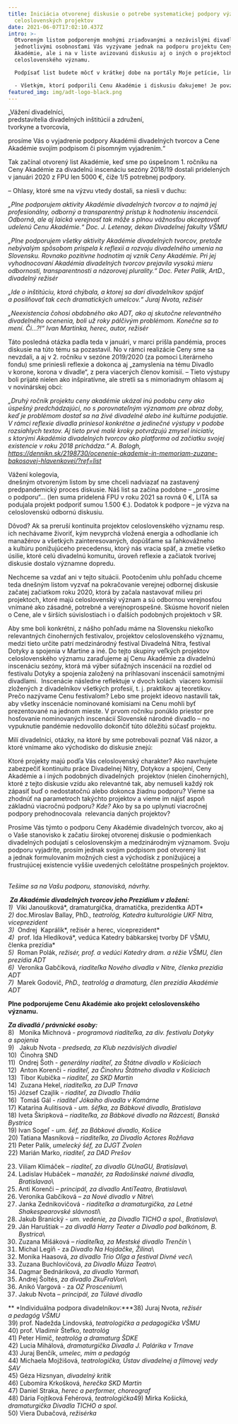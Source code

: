```yaml
---
title: Iniciácia otvorenej diskusie o potrebe systematickej podpory významných
  celoslovenských projektov
date: 2021-06-07T17:02:10.437Z
intro: >-
  Otvoreným listom podporeným mnohými zriaďovanými a nezávislými divadlami i
  jednotlivými osobnosťami Vás vyzývame jednak na podporu projektu Ceny
  Akadémie, ale i na v liste avizovanú diskusiu aj o iných o projektoch
  celoslovenského významu.

  Podpísať list budete môcť v krátkej dobe na portály Moje petície, link prinesieme na našom FB. Do diskusie sa dá momentálne zapojiť zaslaním príspevku mailom na akademia@adt-theatre.sk, tieto uverejníme TU na www.adt-theatre.sk. V krátkom čase však  otvoríme i iné možnosti. 

  - Všetkým, ktorí podporili Cenu Akadémie i diskusiu ďakujeme! Je povzbudivé cítiť, že naša komunita sa zobúdza z ľahostajnosti...! - Úprimne - skvelý pocit.
featured_img: img/adt-logo-black.png
---
```

„Vážení divadelníci,\
predstavitelia divadelných inštitúcií a združení,\
tvorkyne a tvorcovia,

prosíme Vás o vyjadrenie podpory Akadémii divadelných tvorcov a Cene Akadémie svojím podpisom či písomným vyjadrením.“

Tak začínal otvorený list Akadémie, keď sme po úspešnom 1. ročníku na Ceny Akadémie za divadelnú inscenáciu sezóny 2018/19 dostali pridelených v januári 2020 z FPU len 5000 €, čiže 1/5 potrebnej podpory.

– Ohlasy, ktoré sme na výzvu vtedy dostali, sa niesli v duchu:

*„Plne podporujem aktivity Akadémie divadelných tvorcov a to najmä jej profesionálny, odborný a transparentný prístup k hodnoteniu inscenácií. Odborná, ale aj laická verejnosť tak môže s plnou vážnosťou akceptovať udelenú Cenu Akadémie.“ Doc. J. Letenay, dekan Divadelnej fakulty VŠMU*

*„Plne podporujem všetky aktivity Akadémie divadelných tvorcov, pretože nebývalým spôsobom prispela k reflexii a rozvoju divadelného umenia na Slovensku. Rovnako pozitívne hodnotím aj vznik Ceny Akadémie. Pri jej vyhodnocovaní Akadémia divadelných tvorcov prejavila vysokú mieru odbornosti, transparentnosti a názorovej plurality.“ Doc. Peter Palik, ArtD., divadelný režisér*

*„Ide o inštitúciu, ktorá chýbala, a ktorej sa darí divadelníkov spájať a posilňovať tak cech dramatických umelcov.“ Juraj Nvota, režisér*

*„Neexistencia čohosi obdobného ako ADT, ako aj skutočne relevantného divadelného ocenenia, boli už roky pálčivým problémom. Konečne sa to mení. Či...?!“ Ivan Martinka, herec, autor, režisér*

Táto posledná otázka padla teda v januári, v marci prišla pandémia, proces diskusie na túto tému sa pozastavil. No v rámci realizácie Ceny sme sa nevzdali, a aj v 2. ročníku v sezóne 2019/2020 (za pomoci Literárneho fondu) sme priniesli reflexie a dokonca aj „zamyslenia na tému Divadlo v korone, korona v divadle“, z pera viacerých členov komisií. – Tieto výstupy boli prijaté nielen ako inšpiratívne, ale stretli sa s mimoriadnym ohlasom aj v novinárskej obci:

*„Druhý ročník projektu ceny akadémie ukázal inú podobu ceny ako úspešný predchádzajúci, no s porovnateľným významom pre obraz doby, keď je problémom dostať sa na živé divadelné alebo iné kultúrne podujatie. V rámci reflexie divadla priniesol konkrétne a jedinečné výstupy v podobe rozsiahlych textov. Aj tieto prvé malé kroky potvrdzujú zmysel iniciatív, s ktorými Akadémia divadelných tvorcov ako platforma od začiatku svojej existencie v roku 2018 prichádza.“ A. Balogh, <https://dennikn.sk/2198730/ocenenie-akademie-in-memoriam-zuzane-bakosovej-hlavenkovej/?ref=list>*     

Vážení kolegovia,\
dnešným otvoreným listom by sme chceli nadviazať na zastavený predpandemický proces diskusie. Náš list sa začína podobne – „prosíme o podporu“... (len suma pridelená FPU v roku 2021 sa rovná 0 €, LITA sa podujala projekt podporiť sumou 1.500 €.). Dodatok k podpore – je výzva na celoslovenskú odbornú diskusiu.

Dôvod? Ak sa preruší kontinuita projektov celoslovenského významu resp. ich nechávame živoriť, kým nevyprchá vložená energia a odhodlanie ich manažérov a všetkých zainteresovaných, dopúšťame sa ľahkovážneho a kultúru ponižujúceho precedensu, ktorý nás vracia späť, a zmetie všetko úsilie, ktoré celú divadelnú komunitu, úroveň reflexie a začiatok tvorivej diskusie dostalo významne dopredu.

Nechceme sa vzdať ani v tejto situácii. Pootočením uhlu pohľadu chceme teda dnešným listom vyzvať na pokračovanie verejnej odbornej diskusie začatej začiatkom roku 2020, ktorá by začala nastavovať milieu pri projektoch, ktoré majú celoslovenský význam a sú odbornou verejnosťou vnímané ako zásadné, potrebné a verejnoprospešné. Skúsme hovoriť nielen o Cene, ale v širších súvislostiach i o ďalších podobných projektoch v SR.

Aby sme boli konkrétni, z nášho pohľadu máme na Slovensku niekoľko relevantných činoherných festivalov, projektov celoslovenského významu, medzi tieto určite patrí medzinárodný festival Divadelná Nitra, festival Dotyky a spojenia v Martine a iné. Do tejto skupiny veľkých projektov celoslovenského významu zaraďujeme aj Cenu Akadémie za divadelnú inscenáciu sezóny, ktorá má výber súťažných inscenácií na rozdiel od festivalu Dotyky a spojenia založený na prihlasovaní inscenácií samotnými divadlami.  Inscenácie následne reflektuje v dvoch kolách  viacero komisií zložených z divadelníkov všetkých profesií, t. j. praktikov aj teoretikov. Prečo nazývame Cenu festivalom? Lebo sme projekt ideovo nastavili tak, aby všetky inscenácie nominované komisiami na Cenu mohli byť prezentované na jednom mieste. V prvom ročníku ponúklo priestor pre hosťovanie nominovaných inscenácií Slovenské národné divadlo ~~–~~ no vypuknutie pandémie nedovolilo dokončiť túto dôležitú súčasť projektu.

Milí divadelníci, otázky, na ktoré by sme potrebovali poznať Váš názor, a ktoré vnímame ako východisko do diskusie znejú:

Ktoré projekty majú podľa Vás celoslovenský charakter? Ako navrhujete zabezpečiť kontinuitu práce Divadelnej Nitry, Dotykov a spojení, Ceny Akadémie a i iných podobných divadelných  projektov (nielen činoherných), ktoré z tejto diskusie vzídu ako relevantné tak, aby nemuseli každý rok zápasiť buď o nedostatočnú alebo dokonca žiadnu podporu? Vieme sa zhodnúť na parametroch takýchto projektov a vieme im nájsť aspoň základnú viacročnú podporu? *Kde?* Ako by sa po uplynutí viacročnej podpory prehodnocovala  relevancia daných projektov?

Prosíme Vás týmto o podporu Ceny Akadémie divadelných tvorcov, ako aj o Vaše stanovisko k začatiu širokej otvorenej diskusie o podmienkach divadelných podujatí s celoslovenským a medzinárodným významom. Svoju podporu vyjadrite, prosím jednak svojim podpisom pod otvorený list a jednak formulovaním možných ciest a východísk z ponižujúcej a frustrujúcej existencie vyššie uvedených celoštátne prospešných projektov.  

*Tešíme sa na Vašu podporu, stanoviská, návrhy.*  

 ***Za Akadémie divadelných tvorcov jeho Prezídium v zložení:***\
*1)*  Viki Janoušková*, dramaturgička, dramatička, prezidentka ADT*\
*2)* doc.Miroslav Ballay, PhD., *teatrológ, Katedra kulturológie UKF Nitra, viceprezident \
3)*  Ondrej  Kaprálik*, režisér a herec, viceprezident* \
*4)*  prof. Ida Hledíková*, vedúca Katedry bábkarskej tvorby DF VŠMU, členka prezídia* \
*5)*  Roman Polák, *režisér, prof. a vedúci Katedry dram. a réžie VŠMU, člen prezídia ADT*\
*6)*  Veronika Gabčíková, *riaditeľka Nového divadla v Nitre, členka prezídia ADT*\
*7)*  Marek Godovič, *PhD., teatrológ a dramaturg, člen prezídia Akadémie ADT*

**Plne podporujeme Cenu Akadémie ako projekt celoslovenského významu.**

***Za divadlá / právnické osoby:***\
8)   Monika Michnová - *programová riaditeľka,* *za div. festivalu Dotyky a spojenia*\
9)   Jakub Nvota - *predseda,* *za Klub nezávislých divadiel*\
10)  Činohra SND\
11)  Ondrej Šoth - *generálny riaditeľ, za Štátne divadlo v Košiciach*\
12)  Anton Korenči - *riaditeľ, za Činohru Štátneho divadla v Košiciach*\
13)  Tibor Kubička – *riaditeľ, za SKD Martin*\
14)  Zuzana Hekel, *riaditeľka, za DJP Trnava*\
15) József Czajlik - *riaditeľ, za Divadlo Thália*\
16)  Tomáš Gál - *riaditeľ Jókaiho divadla v Komárne*\
17) Katarína Aulitisová - *um. šéfka, za Bábkové divadlo, Bratislava*\
18) Iveta Škripková – *riaditeľka, za Bábkové divadlo na Rázcestí, Banská Bystrica*\
19) Ivan Sogeľ - *um. šéf, za Bábkové divadlo, Košice*\
20) Tatiana Masníková – *riaditeľka, za Divadlo Actores Rožňava*\
21) Peter Palik, *umelecký šéf, za DJGT Zvolen*\
22) Marián Marko, *riaditeľ, za DAD Prešov*

23) Viliam Klimáček – *riaditeľ, za divadlo GUnaGU, Bratislava*\
24) Ladislav Hubáček – *manažér, za Radošinské naivné divadla, Bratislavao*\
25) Anti Korenči – *principál, za divadlo AntiTeatro, Bratislava*\
26) Veronika Gabčíková – *za Nové divadlo v Nitre*\
27) Janka Zednikovičová - *riaditeľka a dramaturgička, za Letné Shakespearovské slávnosti*\
28) Jakub Branický - *um. vedenie, za Divadlo TICHO a spol., Bratislava*\
29) Ján Haruštiak – *za divadlá Harry Teater a Divadlo pod balkónom, B. Bystrica*\
30) Zuzana Mišáková – *riaditeľka, za Mestské divadlo Trenčín* \
31) Michal Legíň - za *Divadlo Na Hojdačke, Žilina*\
32) Monika Haasová, *za divadlo Trio Oľga a festival Divné veci*\
33) Zuzana Buchlovičová, *za Divadlo Múza Teatro*\
34) Dagmar Bednáriková, *za divadlo Yarmat*\
35) Andrej Šoltés, *za divadlo ZkuFraVon*\
36) Anikó Vargová - za *OZ Proscenium*\
37) Jakub Nvota – *principál, za Túlavé divadlo*

** *Individuálna podpora divadelníkov:***38) Juraj Nvota, *režisér a pedagóg VŠMU*\
39) prof. Nadežda Lindovská, *teatrologička a pedagogička VŠMU*\
40) prof. Vladimír Štefko, *teatrológ*\
41) Peter Himič, *teatrológ a* *dramaturg ŠDKE*\
42) Lucia Mihálová, *dramaturgička Divadla J. Palárika v Trnave*\
43) Juraj Benčík, *umelec, mím a pedagóg*\
44) Michaela Mojžišová, *teatrologička, Ústav divadelnej a filmovej vedy SAV*\
45) Géza Hizsnyan, *divadelný kritik*\
46) Ľubomíra Krkošková, *herečka SKD Martin*\
47) Daniel Straka, *herec a performer, choreograf*\
48) Dária Fojtíková Fehérová, *teatrologička*49) Mirka Košická, *dramaturgička Divadla TICHO a spol.*\
50) Viera Dubačová, *režisérka*